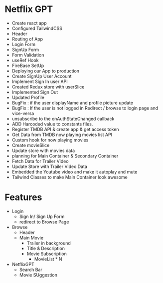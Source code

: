 # Netflix GPT

- Create react app
- Configured TailwindCSS
- Header
- Routing of App
- Login Form
- SignUp Form
- Form Validation
- useRef Hook
- FireBase SetUp
- Deploying our App to production
- Create SignUp User Account
- Implement Sign In user API
- Created Redux store with userSlice
- Implemented Sign Out
- Updated Profile
- BugFix : if the user displayName and profile picture update
- BugFix : If the user is not logged in Redirect / browse to login page and vice-versa
- unsubscribe to the onAuthStateChanged callback
- ADD Harcoded value to constants files.
- Register TMDB API & create app & get access token
- Get Data from TMDB now playing movies list API
- Custom hook for now playing movies
- Create movieSlice
- Update store with movies data
- planning for Main Container & Secondary Container
- Fetch Data for Trailer Video
- Update Store with Trailer Video Data
- Embedded the Youtube video and make it autoplay and mute
- Tailwind Classes to make Main Container look awesome


# Features
- Login
    - Sign In/ Sign Up Form
    - redirect to Browse Page
- Browse
    - Header
    - Main Movie
        - Trailer in background
        - Title & Description
        - Movie Subscription
            - MovieList * N
- NetflixGPT
    - Search Bar
    - Movie SUggestion